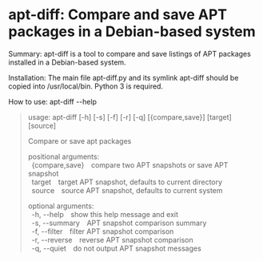 apt-diff: Compare and save APT packages in a Debian-based system
================================================================

Summary: apt-diff is a tool to compare and save listings of APT packages installed in a Debian-based system.

Installation: The main file apt-diff.py and its symlink apt-diff should be copied into /usr/local/bin. Python 3 is required.

How to use: apt-diff --help

> usage: apt-diff [-h] [-s] [-f] [-r] [-q] [{compare,save}] [target] [source]
> 
> Compare or save apt packages
>
> positional arguments:<br />
> &ensp;{compare,save}&emsp;compare two APT snapshots or save APT snapshot<br />
> &ensp;target&emsp;target APT snapshot, defaults to current directory<br />
> &ensp;source&emsp;source APT snapshot, defaults to current system
> 
> optional arguments:<br />
> &ensp;-h, --help&emsp;show this help message and exit<br />
> &ensp;-s, --summary&emsp;APT snapshot comparison summary<br />
> &ensp;-f, --filter&emsp;filter APT snapshot comparison<br />
> &ensp;-r, --reverse&emsp;reverse APT snapshot comparison<br />
> &ensp;-q, --quiet&emsp;do not output APT snapshot messages
